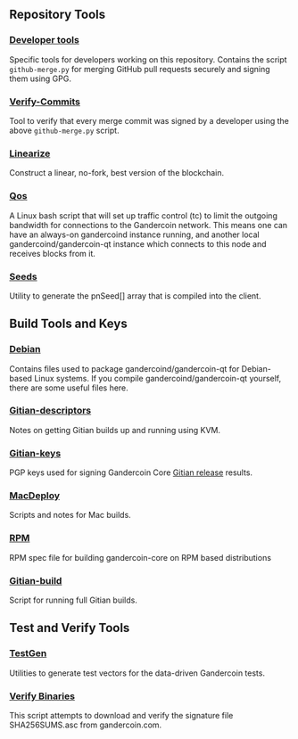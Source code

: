 ## Repository Tools

### [Developer tools](/contrib/devtools)

Specific tools for developers working on this repository.
Contains the script `github-merge.py` for merging GitHub pull requests securely and signing them using GPG.

### [Verify-Commits](/contrib/verify-commits)

Tool to verify that every merge commit was signed by a developer using the above `github-merge.py` script.

### [Linearize](/contrib/linearize)

Construct a linear, no-fork, best version of the blockchain.

### [Qos](/contrib/qos)

A Linux bash script that will set up traffic control (tc) to limit the outgoing bandwidth for connections to the Gandercoin network. This means one can have an always-on gandercoind instance running, and another local gandercoind/gandercoin-qt instance which connects to this node and receives blocks from it.

### [Seeds](/contrib/seeds)

Utility to generate the pnSeed[] array that is compiled into the client.

## Build Tools and Keys

### [Debian](/contrib/debian)

Contains files used to package gandercoind/gandercoin-qt
for Debian-based Linux systems. If you compile gandercoind/gandercoin-qt yourself, there are some useful files here.

### [Gitian-descriptors](/contrib/gitian-descriptors)

Notes on getting Gitian builds up and running using KVM.

### [Gitian-keys](/contrib/gitian-keys)

PGP keys used for signing Gandercoin Core [Gitian release](/doc/release-process.md) results.

### [MacDeploy](/contrib/macdeploy)

Scripts and notes for Mac builds.

### [RPM](/contrib/rpm)

RPM spec file for building gandercoin-core on RPM based distributions

### [Gitian-build](/contrib/gitian-build.sh)

Script for running full Gitian builds.

## Test and Verify Tools

### [TestGen](/contrib/testgen)

Utilities to generate test vectors for the data-driven Gandercoin tests.

### [Verify Binaries](/contrib/verifybinaries)

This script attempts to download and verify the signature file SHA256SUMS.asc from gandercoin.com.
